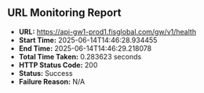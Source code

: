 ## URL Monitoring Report

- **URL:** https://api-gw1-prod1.fisglobal.com/gw/v1/health
- **Start Time:** 2025-06-14T14:46:28.934455
- **End Time:** 2025-06-14T14:46:29.218078
- **Total Time Taken:** 0.283623 seconds
- **HTTP Status Code:** 200
- **Status:** Success
- **Failure Reason:** N/A
